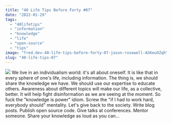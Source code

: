 ```yaml
---
title: "40 Life Tips Before Forty #07"
date: "2022-01-29"
tags: 
  - "40lifetips"
  - "information"
  - "knowledge"
  - "life"
  - "open-source"
  - "tips"
image: "fred.dev-40-life-tips-before-forty-07-jason-rosewell-ASKeuOZqhYU-unsplash-scaled.jpg"
slug: "40-life-tips-07"
---
```


![](images/fred.dev-40-life-tips-before-forty-07-Tips07.png) We live in an individualism world: it's all about oneself. It is like that in every sphere of one's life, including information. The thing is, we should share the knowledge we have. We should use our expertise to educate others. Awareness about different topics will make our life, as a collective, better. It will help fight disinformation as we are seeing at the moment. So fuck the "knowledge is power" idiom. Screw the "if I had to work hard, everybody should" mentality. Let's give back to the society. Write blog posts. Publish open source code. Give talks at conferences. Mentor someone. Share your knowledge as loud as you can...

